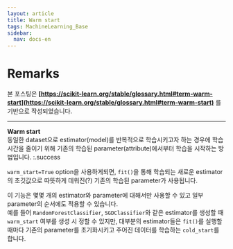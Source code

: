 ```yaml
---
layout: article
title: Warm start
tags: MachineLearning_Base
sidebar:
  nav: docs-en
---
```


# Remarks
본 포스팅은 **[https://scikit-learn.org/stable/glossary.html#term-warm-start](https://scikit-learn.org/stable/glossary.html#term-warm-start)** 를 기반으로 작성되었습니다.

<!--more-->

---

**Warm start** \
동일한 dataset으로 estimator(model)를 반복적으로 학습시키고자 하는 경우에 학습시간을 줄이기 위해 기존의 학습된 parameter(attribute)에서부터 학습을 시작하는 방법입니다.
:.success

`warm_start=True` option을 사용하게되면, `fit()`을 통해 학습되는 새로운 estimator의 초깃값으로 따뜻하게 데워진(?) 기존의 학습된 parameter가 사용됩니다. <br>

이 기능은 몇몇 개의 estimator와 parameter에 대해서만 사용할 수 있고 일부 parameter의 순서에도 적용할 수 있습니다. <br>
예를 들어 `RandomForestClassifier`, `SGDClassifier`와 같은 estimator를 생성할 때 `warm_start` 여부를 생성 시 정할 수 있지만, 대부분의 estimator들은 `fit()`를 실행할 때마다 기존의 parameter를 초기화시키고 주어진 데이터를 학습하는 `cold_start`를 합니다.
